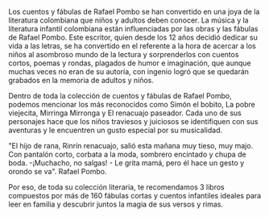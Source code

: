 Los cuentos y fábulas de Rafael Pombo se han convertido en una joya de la literatura colombiana que niños y adultos deben conocer.
La música y la literatura infantil colombiana están influenciadas por las obras y las fábulas de Rafael Pombo. Este escritor, quien desde los 12 años decidió dedicar su vida a las letras, se ha convertido en el referente a la hora de acercar a los niños al asombroso mundo de la lectura y sorprenderlos con cuentos cortos, poemas y rondas, plagados de humor e imaginación, que aunque muchas veces no eran de su autoría, con ingenio logró que se quedarán grabados en la memoria de adultos y niños.

Dentro de toda la colección de cuentos y fábulas de Rafael Pombo, podemos mencionar los más reconocidos como Simón el bobito, La pobre viejecita, Mirringa Mirronga y El renacuajo paseador. Cada uno de sus personajes hace que los niños traviesos y juiciosos se identifiquen con sus aventuras y le encuentren un gusto especial por su musicalidad.

"El hijo de rana, Rinrín renacuajo, salió esta mañana muy tieso, muy majo. Con pantalón corto, corbata a la moda, sombrero encintado y chupa de boda. -¡Muchacho, no salgas! - Le grita mamá, pero él hace un gesto y orondo se va". Rafael Pombo.

Por eso, de toda su colección literaria, te recomendamos 3 libros compuestos por más de 160 fábulas cortas y cuentos infantiles ideales para leer en familia y descubrir juntos la magia de sus versos y rimas.
